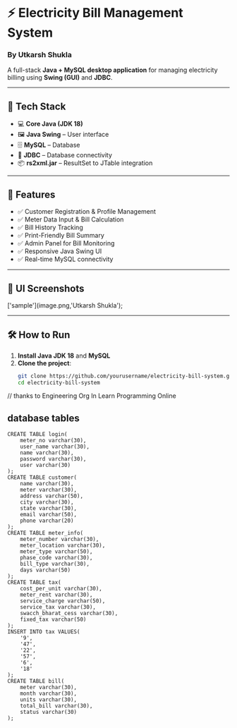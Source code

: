 # ⚡ Electricity Bill Management System  
### By Utkarsh Shukla

A full-stack **Java + MySQL desktop application** for managing electricity billing using **Swing (GUI)** and **JDBC**.

---

## 🚀 Tech Stack

- 💻 **Core Java (JDK 18)**
- 🖼️ **Java Swing** – User interface
- 🗄️ **MySQL** – Database
- 🔗 **JDBC** – Database connectivity
- 📦 **rs2xml.jar** – ResultSet to JTable integration

---

## 🎯 Features

- ✅ Customer Registration & Profile Management  
- ✅ Meter Data Input & Bill Calculation  
- ✅ Bill History Tracking  
- ✅ Print-Friendly Bill Summary  
- ✅ Admin Panel for Bill Monitoring  
- ✅ Responsive Java Swing UI  
- ✅ Real-time MySQL connectivity  

---

## 📸 UI Screenshots
['sample'](image.png,'Utkarsh Shukla');

---

## 🛠️ How to Run

1. **Install Java JDK 18** and **MySQL**
2. **Clone the project**:
   ```bash
   git clone https://github.com/yourusername/electricity-bill-system.git
   cd electricity-bill-system

// thanks to
Engineering Org In
Learn Programming Online

## database tables 

```
CREATE TABLE login( 
    meter_no varchar(30),
  	user_name varchar(30),
    name varchar(30),
    password varchar(30),
    user varchar(30)
);
CREATE TABLE customer( 
    name varchar(30),
  	meter varchar(30),
    address varchar(50),
    city varchar(30),
    state varchar(30),
    email varchar(50),
    phone varchar(20)
);
CREATE TABLE meter_info( 
    meter_number varchar(30),
  	meter_location varchar(30),
    meter_type varchar(50),
    phase_code varchar(30),
    bill_type varchar(30),
    days varchar(50)
);
CREATE TABLE tax( 
    cost_per_unit varchar(30),
  	meter_rent varchar(30),
    service_charge varchar(50),
    service_tax varchar(30),
    swacch_bharat_cess varchar(30),
    fixed_tax varchar(50)
);
INSERT INTO tax VALUES(
    '9',
    '47',
    '22',
    '57',
    '6',
    '18'
);
CREATE TABLE bill(
	meter varchar(30),
    month varchar(30),
    units varchar(30),
    total_bill varchar(30),
    status varchar(30)
);

```